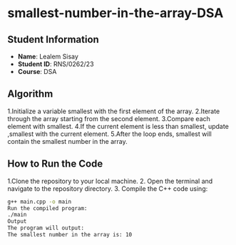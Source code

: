 # smallest-number-in-the-array-DSA
## Student Information
- **Name**: Lealem Sisay
- **Student ID**: RNS/0262/23
- **Course**: DSA
## Algorithm
1.Initialize a variable smallest with the first element of the array.
2.Iterate through the array starting from the second element.
3.Compare each element with smallest.
4.If the current element is less than smallest, update ,smallest with the current element.
5.After the loop ends, smallest will contain the smallest number in the array.
## How to Run the Code
1.Clone the repository to your local machine.
2. Open the terminal and navigate to the repository directory.
3. Compile the C++ code using:
 ```bash
 g++ main.cpp -o main
Run the compiled program:
./main
Output
The program will output:
The smallest number in the array is: 10
